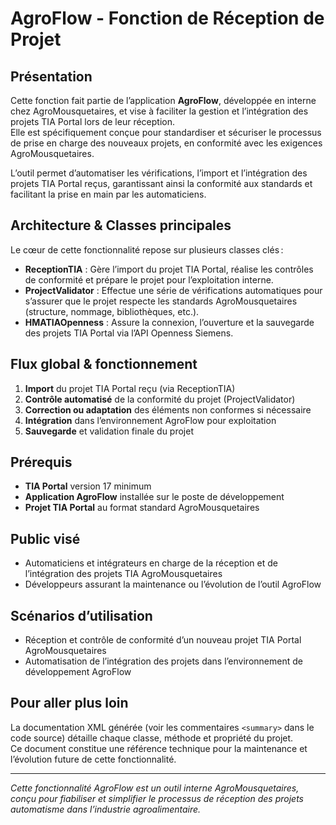 ﻿# AgroFlow - Fonction de Réception de Projet

## Présentation

Cette fonction fait partie de l’application **AgroFlow**, développée en interne chez AgroMousquetaires, et vise à faciliter la gestion et l’intégration des projets TIA Portal lors de leur réception.  
Elle est spécifiquement conçue pour standardiser et sécuriser le processus de prise en charge des nouveaux projets, en conformité avec les exigences AgroMousquetaires.

L’outil permet d’automatiser les vérifications, l’import et l’intégration des projets TIA Portal reçus, garantissant ainsi la conformité aux standards et facilitant la prise en main par les automaticiens.

## Architecture & Classes principales

Le cœur de cette fonctionnalité repose sur plusieurs classes clés :

- **ReceptionTIA** : Gère l’import du projet TIA Portal, réalise les contrôles de conformité et prépare le projet pour l’exploitation interne.
- **ProjectValidator** : Effectue une série de vérifications automatiques pour s’assurer que le projet respecte les standards AgroMousquetaires (structure, nommage, bibliothèques, etc.).
- **HMATIAOpenness** : Assure la connexion, l’ouverture et la sauvegarde des projets TIA Portal via l’API Openness Siemens.

## Flux global & fonctionnement

1. **Import** du projet TIA Portal reçu (via ReceptionTIA)
2. **Contrôle automatisé** de la conformité du projet (ProjectValidator)
3. **Correction ou adaptation** des éléments non conformes si nécessaire
4. **Intégration** dans l’environnement AgroFlow pour exploitation
5. **Sauvegarde** et validation finale du projet

## Prérequis

- **TIA Portal** version 17 minimum
- **Application AgroFlow** installée sur le poste de développement
- **Projet TIA Portal** au format standard AgroMousquetaires

## Public visé

- Automaticiens et intégrateurs en charge de la réception et de l’intégration des projets TIA AgroMousquetaires
- Développeurs assurant la maintenance ou l’évolution de l’outil AgroFlow

## Scénarios d’utilisation

- Réception et contrôle de conformité d’un nouveau projet TIA Portal AgroMousquetaires
- Automatisation de l’intégration des projets dans l’environnement de développement AgroFlow

## Pour aller plus loin

La documentation XML générée (voir les commentaires `<summary>` dans le code source) détaille chaque classe, méthode et propriété du projet.  
Ce document constitue une référence technique pour la maintenance et l’évolution future de cette fonctionnalité.

---

*Cette fonctionnalité AgroFlow est un outil interne AgroMousquetaires, conçu pour fiabiliser et simplifier le processus de réception des projets automatisme dans l’industrie agroalimentaire.*